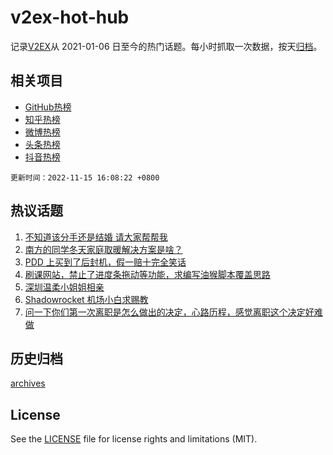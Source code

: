 # v2ex-hot-hub

 记录[V2EX](https://www.v2ex.com/)从 2021-01-06 日至今的热门话题。每小时抓取一次数据，按天[归档](archives)。
 
 ## 相关项目

- [GitHub热榜](https://github.com/lonnyzhang423/github-hot-hub)
- [知乎热榜](https://github.com/lonnyzhang423/zhihu-hot-hub)
- [微博热榜](https://github.com/lonnyzhang423/weibo-hot-hub)
- [头条热榜](https://github.com/lonnyzhang423/toutiao-hot-hub)
- [抖音热榜](https://github.com/lonnyzhang423/douyin-hot-hub)


 `更新时间：2022-11-15 16:08:22 +0800`

## 热议话题

1. [不知道该分手还是结婚 请大家帮帮我](https://www.v2ex.com/t/895243)
1. [南方的同学冬天家庭取暖解决方案是啥？](https://www.v2ex.com/t/895217)
1. [PDD 上买到了后封机，假一赔十完全笑话](https://www.v2ex.com/t/895370)
1. [刷课网站，禁止了进度条拖动等功能，求编写油猴脚本覆盖思路](https://www.v2ex.com/t/895249)
1. [深圳温柔小姐姐相亲](https://www.v2ex.com/t/895263)
1. [Shadowrocket 机场小白求赐教](https://www.v2ex.com/t/895324)
1. [问一下你们第一次离职是怎么做出的决定，心路历程，感觉离职这个决定好难做](https://www.v2ex.com/t/895177)

## 历史归档

[archives](archives)

## License

See the [LICENSE](LICENSE) file for license rights and limitations (MIT).
